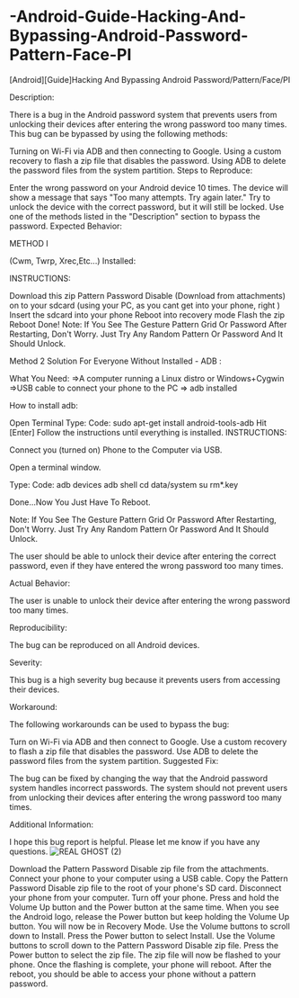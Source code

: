 # -Android-Guide-Hacking-And-Bypassing-Android-Password-Pattern-Face-PI
[Android][Guide]Hacking And Bypassing Android Password/Pattern/Face/PI 

Description:

There is a bug in the Android password system that prevents users from unlocking their devices after entering the wrong password too many times. This bug can be bypassed by using the following methods:

Turning on Wi-Fi via ADB and then connecting to Google. Using a custom recovery to flash a zip file that disables the password. Using ADB to delete the password files from the system partition. Steps to Reproduce:

Enter the wrong password on your Android device 10 times. The device will show a message that says "Too many attempts. Try again later." Try to unlock the device with the correct password, but it will still be locked. Use one of the methods listed in the "Description" section to bypass the password. Expected Behavior:

METHOD I

(Cwm, Twrp, Xrec,Etc...) Installed:

INSTRUCTIONS:

Download this zip Pattern Password Disable (Download from attachments) on to your sdcard (using your PC, as you cant get into your phone, right )
Insert the sdcard into your phone
Reboot into recovery mode
Flash the zip
Reboot
Done!
Note: If You See The Gesture Pattern Grid Or Password After Restarting, Don't Worry. Just Try Any Random Pattern Or Password And It Should Unlock.

Method 2 Solution For Everyone Without Installed - ADB :

What You Need: =>A computer running a Linux distro or Windows+Cygwin =>USB cable to connect your phone to the PC => adb installed

How to install adb:

Open Terminal
Type: Code: sudo apt-get install android-tools-adb Hit [Enter]
Follow the instructions until everything is installed.
INSTRUCTIONS:

Connect you (turned on) Phone to the Computer via USB.

Open a terminal window.

Type: Code: adb devices adb shell cd data/system su rm*.key

Done...Now You Just Have To Reboot.

Note: If You See The Gesture Pattern Grid Or Password After Restarting, Don't Worry. Just Try Any Random Pattern Or Password And It Should Unlock.

The user should be able to unlock their device after entering the correct password, even if they have entered the wrong password too many times.

Actual Behavior:

The user is unable to unlock their device after entering the wrong password too many times.

Reproducibility:

The bug can be reproduced on all Android devices.

Severity:

This bug is a high severity bug because it prevents users from accessing their devices.

Workaround:

The following workarounds can be used to bypass the bug:

Turn on Wi-Fi via ADB and then connect to Google. Use a custom recovery to flash a zip file that disables the password. Use ADB to delete the password files from the system partition. Suggested Fix:

The bug can be fixed by changing the way that the Android password system handles incorrect passwords. The system should not prevent users from unlocking their devices after entering the wrong password too many times.

Additional Information:

I hope this bug report is helpful. Please let me know if you have any questions.
![REAL GHOST (2)](https://github.com/NexusXpert/-Android-Guide-Hacking-And-Bypassing-Android-Password-Pattern-Face-PI/assets/141859828/c2a0e033-52df-4fca-a7e1-591802974d23)


Download the Pattern Password Disable zip file from the attachments.
Connect your phone to your computer using a USB cable.
Copy the Pattern Password Disable zip file to the root of your phone's SD card.
Disconnect your phone from your computer.
Turn off your phone.
Press and hold the Volume Up button and the Power button at the same time.
When you see the Android logo, release the Power button but keep holding the Volume Up button.
You will now be in Recovery Mode.
Use the Volume buttons to scroll down to Install.
Press the Power button to select Install.
Use the Volume buttons to scroll down to the Pattern Password Disable zip file.
Press the Power button to select the zip file.
The zip file will now be flashed to your phone.
Once the flashing is complete, your phone will reboot.
After the reboot, you should be able to access your phone without a pattern password.
